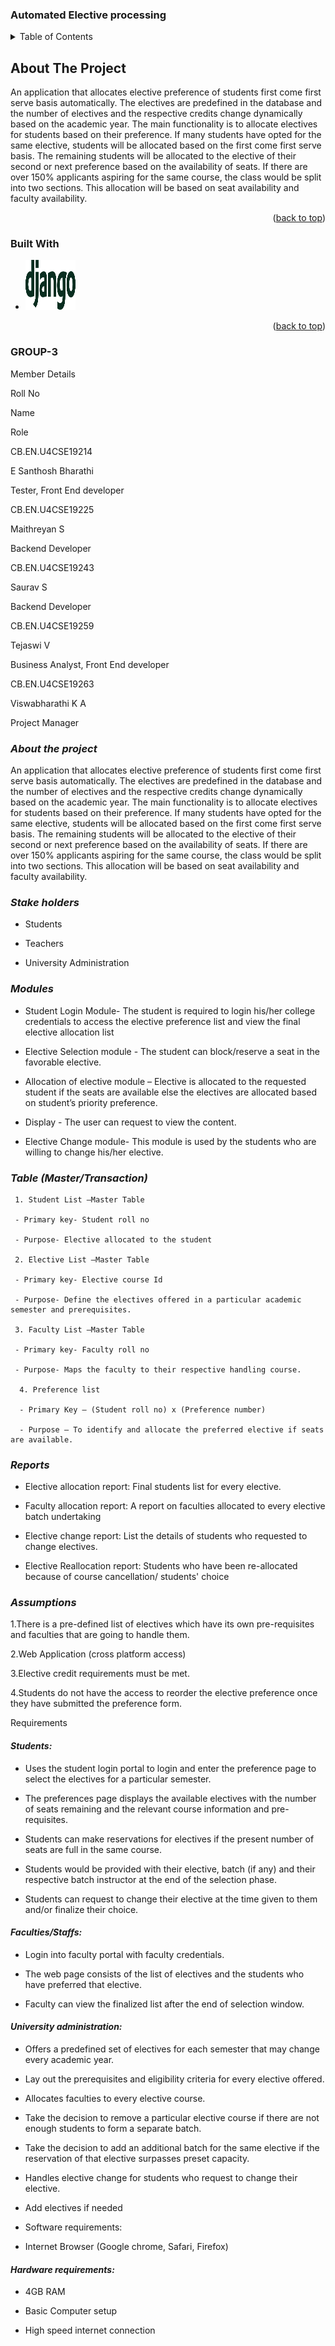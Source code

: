 ### Automated Elective processing
<!-- Copy-paste in your Readme.md file -->



<!-- TABLE OF CONTENTS -->
<details>
  <summary>Table of Contents</summary>
  <ol>
    <li>
      <a href="#about-the-project">About The Project</a>
      <ul>
        <li><a href="#built-with">Built With</a></li>
      </ul>
    </li>
    <li>
      <a href="#getting-started">Getting Started</a>
      <ul>
        <li><a href="#prerequisites">Prerequisites</a></li>
        <li><a href="#installation">Installation</a></li>
      </ul>
    </li>
    <li><a href="#">Usage</a></li>
    <li><a href="#roadmap">Roadmap</a></li>
    <li><a href="#contributers">Contributing</a></li>
    <li><a href="#license">License</a></li>
    <li><a href="#contact">Contact</a></li>
    <li><a href="#acknowledgments">Acknowledgments</a></li>
  </ol>
</details>

<!-- ABOUT THE PROJECT -->
## About The Project

An application that allocates elective preference of students first come first serve basis automatically. The electives are predefined in the database and the number of electives and the respective credits change dynamically based on the academic year. The main functionality is to allocate electives for students based on their preference. If many students have opted for the same elective, students will be allocated based on the first come first serve basis. The remaining students will be allocated to the elective of their second or next preference based on the availability of seats. If there are over 150% applicants aspiring for the same course, the class would be split into two sections. This allocation will be based on seat availability and faculty availability. 


<p align="right">(<a href="#top">back to top</a>)</p>

### Built With

* <a href="https://www.djangoproject.com/">
    <img src="images/django-logo-positive.svg" alt="Logo" width="80" height="80">
  </a>


<p align="right">(<a href="#top">back to top</a>)</p>

### **GROUP-3** 

Member Details 

Roll No 

Name 

Role 

 

CB.EN.U4CSE19214 

E Santhosh Bharathi 

Tester, Front End developer  

CB.EN.U4CSE19225 

Maithreyan S 

Backend Developer 

CB.EN.U4CSE19243 

Saurav S 

Backend Developer 

CB.EN.U4CSE19259 

Tejaswi V 

Business Analyst, Front End developer 

CB.EN.U4CSE19263 

Viswabharathi K A 

Project Manager  

 

### *About the project*

An application that allocates elective preference of students first come first serve basis automatically. The electives are predefined in the database and the number of electives and the respective credits change dynamically based on the academic year. The main functionality is to allocate electives for students based on their preference. If many students have opted for the same elective, students will be allocated based on the first come first serve basis. The remaining students will be allocated to the elective of their second or next preference based on the availability of seats. If there are over 150% applicants aspiring for the same course, the class would be split into two sections. This allocation will be based on seat availability and faculty availability. 

 

### *Stake holders*

- Students 

- Teachers 

- University Administration 

 

### *Modules* 

- Student Login Module- The student is required to login his/her college credentials to access the elective preference list and view the final elective allocation list 

- Elective Selection module - The student can block/reserve a seat in the favorable elective. 

- Allocation of elective module – Elective is allocated to the requested student if the seats are available else the electives are allocated based on student’s priority preference.   

- Display - The user can request to view the content. 

- Elective Change module- This module is used by the students who are willing to change his/her elective. 

 

### *Table (Master/Transaction)* 

     1. Student List –Master Table 

     - Primary key- Student roll no 

     - Purpose- Elective allocated to the student 

     2. Elective List –Master Table 

     - Primary key- Elective course Id 

     - Purpose- Define the electives offered in a particular academic semester and prerequisites. 

     3. Faculty List –Master Table 

     - Primary key- Faculty roll no 

     - Purpose- Maps the faculty to their respective handling course. 

      4. Preference list 

      - Primary Key – (Student roll no) x (Preference number) 

      - Purpose – To identify and allocate the preferred elective if seats are available. 

 

### *Reports* 

- Elective allocation report: Final students list for every elective. 

- Faculty allocation report: A report on faculties allocated to every elective batch undertaking  

- Elective change report: List the details of students who requested to change electives. 

- Elective Reallocation report: Students who have been re-allocated because of course cancellation/ students' choice 

 

### *Assumptions*

1.There is a pre-defined list of electives which have its own pre-requisites and faculties that are going to handle them. 

2.Web Application (cross platform access) 

3.Elective credit requirements must be met. 

4.Students do not have the access to reorder the elective preference once they have submitted the preference form. 

 

Requirements 

#### *Students:* 

- Uses the student login portal to login and enter the preference page to select the electives for a particular semester. 

- The preferences page displays the available electives with the number of seats remaining and the relevant course information and pre-requisites. 

- Students can make reservations for electives if the present number of seats are full in the same course. 

- Students would be provided with their elective, batch (if any) and their respective batch instructor at the end of the selection phase. 

- Students can request to change their elective at the time given to them and/or finalize their choice. 

 

#### *Faculties/Staffs:*	 

- Login into faculty portal with faculty credentials. 

- The web page consists of the list of electives and the students who have preferred that elective. 

- Faculty can view the finalized list after the end of selection window. 

 

#### *University administration:*

- Offers a predefined set of electives for each semester that may change every academic year. 

- Lay out the prerequisites and eligibility criteria for every elective offered. 

- Allocates faculties to every elective course. 

- Take the decision to remove a particular elective course if there are not enough students to form a separate batch. 

- Take the decision to add an additional batch for the same elective if the reservation of that elective surpasses preset capacity. 

- Handles elective change for students who request to change their elective. 

- Add electives if needed 

- Software requirements: 

- Internet Browser (Google chrome, Safari, Firefox) 

 

#### *Hardware requirements:*

- 4GB RAM 

- Basic Computer setup 

- High speed internet connection 

 







 



 

 

 

 
